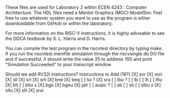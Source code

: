 These files are used for Laboratory 2 within ECEN 4243 : Computer
Architecture.  The HDL files need a Mentor Graphics (MGC) ModelSim.
Feel free to use whatever system you want to use as the program is
either downloadable from GitHub or within the laboratory. 

For more information on the RISC-V instructions, it is highly advisable
to see the DDCA textbook by S. L. Harris and D. Harris.  

You can compile the test program in the riscvtest directory by typing
make.  If you run the riscvtest.memfile simulation through the
riscvsingle.do DO file and if successful, it should write the value 25
to address 100 and print "Simulation Succeeded" to your transcript window


Should we add RV32i instructions?
Instructions to Add (16?)
[X] xor
[X] xori
[X] sll
[X] srl
[X] srli
[X] bne 
[X] beq 
[ ] lui ?
[X] sra 
[ ] lbu ?
[ ] lb 
[ ] lh 
[ ] lhu 
[X] blt
[ ] bltu x
[X] bge 
[X] bgeu 
[X] jalr 
[ ] auipc ?
[ ] sb
[ ] sh
[ ] sltiu x
[X] sltu 
[X] slli
[X] srai 





